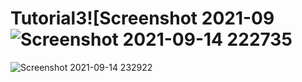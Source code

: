 # Tutorial3![Screenshot 2021-09![Screenshot 2021-09-14 222735](https://user-images.githubusercontent.com/72936062/133366382-3223b28e-c631-408e-a053-fcc1e1df1603.png)

![Screenshot 2021-09-14 232922](https://user-images.githubusercontent.com/72936062/133366421-e20076a9-9509-4839-ae6a-148af9f663d8.png)
